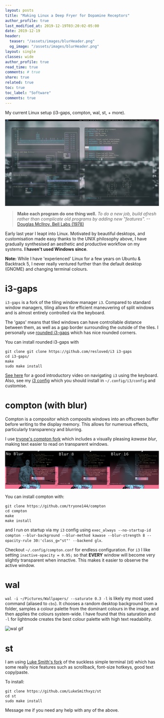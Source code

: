 ```yaml
---
layout: posts
title: "Making Linux a Deep Fryer for Dopamine Receptors"
author_profile: true
last_modified_at: 2019-12-19T03:20:02-05:00
date: 2019-12-19
header:
  teaser: "/assets/images/blurHeader.png"
  og_image: "/assets/images/blurHeader.png"
layout: single
classes: wide
author_profile: true
read_time: true
comments: # true
share: true
related: true
toc: true
toc_label: "Software"
comments: true
---
```

My current Linux setup (i3-gaps, compton, wal, st, + more).

![desktop](/assets/images/deepfried.png)

> **Make each program do one thing well.** *To do a new job, build afresh rather than complicate old programs by adding new "features".*	--[Douglas McIlroy, Bell Labs (1978)](https://en.wikipedia.org/wiki/Unix_philosophy)

Early last year I leapt into Linux. Motivated by beautiful desktops, and customisation made easy thanks to the UNIX philosophy above, I have gradually synthesised an aesthetic and productive workflow on my systems. **I haven't used Windows since**.

**Note:** While I have 'experienced' Linux for a few years on Ubuntu & Backtrack 5, I never really ventured further than the default desktop (GNOME) and changing terminal colours.

# i3-gaps
`i3-gaps` is a fork of the tiling window manager `i3`. Compared to standard window managers, tiling allows for efficient maneuvering of split windows and is almost entirely controlled via the keyboard.

The 'gaps' means that tiled windows can have controllable distance between them, as well as a gap border surrounding the outside of the tiles. I personally use [rounded i3-gaps](https://github.com/resloved/i3) which has nice rounded corners. 

You can install rounded i3-gaps with
~~~shell
git clone git clone https://github.com/resloved/i3 i3-gaps
cd i3-gaps/
make
sudo make install
~~~

[See here](https://www.youtube.com/watch?v=GKviflL9XeI) for a good introductory video on navigating `i3` using the keyboard. Also, see my [i3 config](https://github.com/NicholasFarrow/plugfiles/blob/arch-x1/.config/i3/config) which you should install in `~/.config/i3/config` and customise.

# compton (with blur)
Compton is a compositor which composits windows into an offscreen buffer before writing to the display memory. This allows for numerous effects, particularly transparency and blurring.

I use [tryone's compton fork](https://github.com/tryone144/compton) which includes a visually pleasing *kawase blur*, making text easier to read on transparent windows.

![compton blur comparison](/assets/images/blurComparison.png)

You can install compton with:
~~~shell
git clone https://github.com/tryone144/compton
cd compton
make
make install
~~~
and I run on startup via my `i3` config using `exec_always --no-startup-id compton --blur-background --blur-method kawase --blur-strength 8 --opacity-rule 30:'class_g="st"' --backend glx`.

Checkout `~/.config/compton.conf` for endless configuration. For `i3` I like setting `inactive-opacity = 0.95;` so that **EVERY** window will become very slightly transparent when innactive. This makes it easier to observe the active window.

# wal
`wal -i ~/Pictures/Wallpapers/ --saturate 0.3 -l` is likely my most used command (aliased to `cbs`). It chooses a random desktop background from a folder, samples a colour palette from the dominant colours in the image, and then applies the colours system-wide. I have found that this saturation and `-l` for lightmode creates the best colour palette with high text readability.

![wal gif](/assets/images/waldopamine.gif)


# st
I am using [Luke Smith's fork](https://github.com/LukeSmithxyz/st) of the suckless simple terminal (st) which has some really nice features such as scrollback, font-size hotkeys, good text copy/paste.

To install:
~~~shell
git clone https://github.com/LukeSmithxyz/st
cd st
sudo make install
~~~

Message me if you need any help with any of the above.
